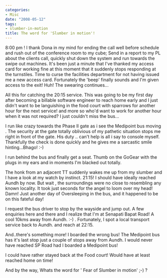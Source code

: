 ```yaml
---
categories:
- Misc
date: "2008-05-12"
tags:
- slumber-in-motion
title: The word for 'Slumber in motion'!
---
```


8:00 pm ! I thank Dona in my mind for ending the call well before schedule and rush out of the conference room to my cube; Send in a report to my PL about the clients call, quickly shut down the system and run towards the swipe out machines. It's been just a minute that I've thanked my access card for working fine at this moment that it suddenly stops responding at the turnstiles. Time to curse the facilities department for not having issued me a new access card. Fortunately the 'beep' finally sounds and I'm given access to the exit! Huh! The swearing continues...

All this for catching the 20:15 service. This was going to be my first day after becoming a billable software engineer to reach home early and I just didn't want to be languishing in the food court with sparrows for another hour for the next service! and more so who'd want to work for another hour when it was not required? I just couldn't miss the bus...

I run like crazy towards the Phase II gate as i see the Medipoint bus moving . The security at the gate totally oblivious of my pathetic situation stops me right in front of the gate. His duty .. can't help is all i say to console myself. Thankfully the check is done quickly and he gives me a sarcastic smile hinting...Bhago! :-)

I run behind the bus and finally get a seat. Thumb on the GoGear with the plugs in my ears and in moments I'm blacked out totally.

The honk from an adjacent TT suddenly wakes me up from my slumber and I have a look at my watch by instinct. 21:15! I should have ideally reached Aundh by now. But wait , the surroundings were no close to resembling any known locality. It took just seconds for the angel to loom over my head! Damn! Just another day of Oversleeping in the bus, and it happened to be on this fateful day!

I request the bus driver to stop by the wayside and jump out. A few enquiries here and there and I realize that I'm at Senapati Bapat Road! A cool 10kms away from Aundh. :-) . Fortunately, I spot a local transport service back to Aundh. and reach at 22:15.

And..there's something more! I boarded the wrong bus! The Medipoint bus has it's last stop just a couple of stops away from Aundh. I would never have reached SP Road had I boarded a Medipoint bus!

I could have rather stayed back at the Food court! Would have at least reached home on time!

And by the way, Whats the word for ' Fear of Slumber in motion' ;-) ?
